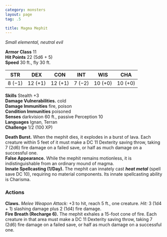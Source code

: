 ```yaml
---
category: monsters
layout: page
tag: .5

title: Magma Mephit 
---
```

_Small elemental, neutral evil_

**Armor Class** 11    
**Hit Points** 22 (5d6 + 5)    
**Speed** 30 ft., fly 30 ft. 

| STR     | DEX     | CON     | INT     | WIS     | CHA     |
|---------|---------|---------|---------|---------|---------|
| 8 (−1)  | 12 (+1) | 12 (+1) | 7 (−2)  | 10 (+0) | 10 (+0) |

**Skills** Stealth +3    
**Damage Vulnerabilities.** cold    
**Damage Immunities** fire, poison    
**Condition Immunities** poisoned    
**Senses** darkvision 60 ft., passive Perception 10    
**Languages** Ignan, Terran    
**Challenge** 1/2 (100 XP) 

**Death Burst.** When the mephit dies, it explodes in a burst of lava. Each creature within 5 feet of it must make a DC 11 Dexterity saving throw, taking 7 (2d6) fire damage on a failed save, or half as much damage on a successful one.    
**False Appearance.** While the mephit remains motionless, it is indistinguishable from an ordinary mound of magma.    
**Innate Spellcasting (1/Day).** The mephit can innately cast **_heat metal_** (spell save DC 10), requiring no material components. Its innate spellcasting ability is Charisma. 

### Actions    
**Claws.** _Melee Weapon Attack:_ +3 to hit, reach 5 ft., one creature. _Hit:_ 3 (1d4 + 1) slashing damage plus 2 (1d4) fire damage.    
**Fire Breath (Recharge 6).** The mephit exhales a 15-foot cone of fire. Each creature in that area must make a DC 11 Dexterity saving throw, taking 7 (2d6) fire damage on a failed save, or half as much damage on a successful one.
